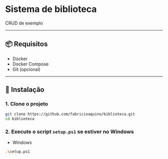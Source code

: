 
# Sistema de biblioteca

CRUD de exemplo

---

## 📦 Requisitos

- Docker
- Docker Compose
- Git (opcional)

---

## 🚀 Instalação

### 1. Clone o projeto

```bash
git clone https://github.com/fabricioaquino/biblioteca.git
cd biblioteca
```

### 2. Execute o script `setup.ps1` se estiver no Windows
- Windows
```bash
.\setup.ps1
```
